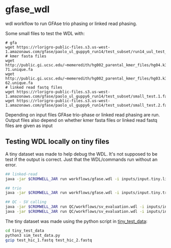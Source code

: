 # gfase_wdl
wdl workflow to run GFAse trio phasing or linked read phasing. 

Some small files to test the WDL with:

```
# gfa
wget https://rlorigro-public-files.s3.us-west-1.amazonaws.com/gfase/paolo_ul_guppy6_run14/test_subset/run14_uul_test_subset.gfa
# kmer fasta files
wget http://public.gi.ucsc.edu/~memeredith/hg002_parental_kmer_files/hg04.k31.het_hom.17-71.unique.fa
wget http://public.gi.ucsc.edu/~memeredith/hg002_parental_kmer_files/hg03.k31.het_hom_14-62.unique.fa
# linked read fastq files
wget https://rlorigro-public-files.s3.us-west-1.amazonaws.com/gfase/paolo_ul_guppy6_run14/test_subset/small_test.1.fastq
wget https://rlorigro-public-files.s3.us-west-1.amazonaws.com/gfase/paolo_ul_guppy6_run14/test_subset/small_test.2.fastq
```

Depending on input files GFAse trio-phase or linked read phasing are run. Output files also depend on whether kmer fasta files or linked read fastq files are given as input

## Testing WDL locally on tiny files

A tiny dataset was made to help debug the WDL.
It's not supposed to be test if the output is correct. 
Just that the WDL/commands run without an error.

```sh
## linked-read
java -jar $CROMWELL_JAR run workflows/gfase.wdl -i inputs/input.tiny.linked_reads.json

## trio
java -jar $CROMWELL_JAR run workflows/gfase.wdl -i inputs/input.tiny.trio.json

## QC - SV calling
java -jar $CROMWELL_JAR run QC/workflows/sv_evaluation.wdl -i inputs/input.tiny.qcsv.json
java -jar $CROMWELL_JAR run QC/workflows/sv_evaluation.wdl -i inputs/input.tiny.qcsv.gfa.json
```

The tiny dataset was made using the python script in [tiny_test_data](tiny_test_data):

```sh
cd tiny_test_data
python3 sim_test_data.py
gzip test_hic_1.fastq test_hic_2.fastq
```
